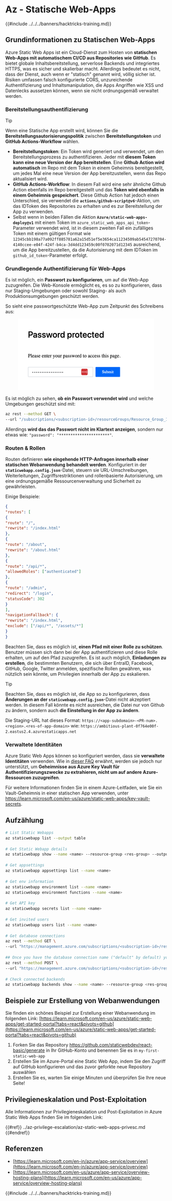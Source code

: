 # Az - Statische Web-Apps

{{#include ../../../banners/hacktricks-training.md}}

## Grundinformationen zu Statischen Web-Apps

Azure Static Web Apps ist ein Cloud-Dienst zum Hosten von **statischen Web-Apps mit automatischem CI/CD aus Repositories wie GitHub**. Es bietet globale Inhaltsbereitstellung, serverlose Backends und integriertes HTTPS, was es sicher und skalierbar macht. Allerdings bedeutet es nicht, dass der Dienst, auch wenn er "statisch" genannt wird, völlig sicher ist. Risiken umfassen falsch konfigurierte CORS, unzureichende Authentifizierung und Inhaltsmanipulation, die Apps Angriffen wie XSS und Datenlecks aussetzen können, wenn sie nicht ordnungsgemäß verwaltet werden.

### Bereitstellungsauthentifizierung

> [!TIP]
> Wenn eine Statische App erstellt wird, können Sie die **Bereitstellungsautorisierungspolitik** zwischen **Bereitstellungstoken** und **GitHub Actions-Workflow** wählen.

- **Bereitstellungstoken**: Ein Token wird generiert und verwendet, um den Bereitstellungsprozess zu authentifizieren. Jeder mit **diesem Token kann eine neue Version der App bereitstellen**. Eine **Github Action wird automatisch** im Repo mit dem Token in einem Geheimnis bereitgestellt, um jedes Mal eine neue Version der App bereitzustellen, wenn das Repo aktualisiert wird.
- **GitHub Actions-Workflow**: In diesem Fall wird eine sehr ähnliche Github Action ebenfalls im Repo bereitgestellt und das **Token wird ebenfalls in einem Geheimnis gespeichert**. Diese Github Action hat jedoch einen Unterschied, sie verwendet die **`actions/github-script@v6`**-Aktion, um das IDToken des Repositories zu erhalten und es zur Bereitstellung der App zu verwenden.
- Selbst wenn in beiden Fällen die Aktion **`Azure/static-web-apps-deploy@v1`** mit einem Token im `azure_static_web_apps_api_token`-Parameter verwendet wird, ist in diesem zweiten Fall ein zufälliges Token mit einem gültigen Format wie `12345cbb198a77a092ff885781a62a15d51ef5e3654ca11234509ab54547270704-4140ccee-e04f-424f-b4ca-3d4dd123459c00f0702071d12345` ausreichend, um die App bereitzustellen, da die Autorisierung mit dem IDToken im `github_id_token`-Parameter erfolgt.

### Grundlegende Authentifizierung für Web-Apps

Es ist möglich, ein **Passwort zu konfigurieren**, um auf die Web-App zuzugreifen. Die Web-Konsole ermöglicht es, es so zu konfigurieren, dass nur Staging-Umgebungen oder sowohl Staging- als auch Produktionsumgebungen geschützt werden.

So sieht eine passwortgeschützte Web-App zum Zeitpunkt des Schreibens aus:

<figure><img src="../../../images/azure_static_password.png" alt=""><figcaption></figcaption></figure>

Es ist möglich zu sehen, **ob ein Passwort verwendet wird** und welche Umgebungen geschützt sind mit:
```bash
az rest --method GET \
--url "/subscriptions/<subscription-id>/resourceGroups/Resource_Group_1/providers/Microsoft.Web/staticSites/<app-name>/config/basicAuth?api-version=2024-04-01"
```
Allerdings **wird das das Passwort nicht im Klartext anzeigen**, sondern nur etwas wie: `"password": "**********************"`.

### Routen & Rollen

Routen definieren **wie eingehende HTTP-Anfragen innerhalb einer statischen Webanwendung behandelt werden**. Konfiguriert in der **`staticwebapp.config.json`**-Datei, steuern sie URL-Umschreibungen, Weiterleitungen, Zugriffsrestriktionen und rollenbasierte Autorisierung, um eine ordnungsgemäße Ressourcenverwaltung und Sicherheit zu gewährleisten.

Einige Beispiele:
```json
{
"routes": [
{
"route": "/",
"rewrite": "/index.html"
},
{
"route": "/about",
"rewrite": "/about.html"
},
{
"route": "/api/*",
"allowedRoles": ["authenticated"]
},
{
"route": "/admin",
"redirect": "/login",
"statusCode": 302
}
],
"navigationFallback": {
"rewrite": "/index.html",
"exclude": ["/api/*", "/assets/*"]
}
}
```
Beachten Sie, dass es möglich ist, **einen Pfad mit einer Rolle zu schützen**. Benutzer müssen sich dann bei der App authentifizieren und diese Rolle erhalten, um auf den Pfad zuzugreifen. Es ist auch möglich, **Einladungen zu erstellen**, die bestimmten Benutzern, die sich über EntraID, Facebook, GitHub, Google, Twitter anmelden, spezifische Rollen gewähren, was nützlich sein könnte, um Privilegien innerhalb der App zu eskalieren.

> [!TIP]
> Beachten Sie, dass es möglich ist, die App so zu konfigurieren, dass **Änderungen an der `staticwebapp.config.json`**-Datei nicht akzeptiert werden. In diesem Fall könnte es nicht ausreichen, die Datei nur von Github zu ändern, sondern auch **die Einstellung in der App zu ändern**.

Die Staging-URL hat dieses Format: `https://<app-subdomain>-<PR-num>.<region>.<res-of-app-domain>` wie: `https://ambitious-plant-0f764e00f-2.eastus2.4.azurestaticapps.net`

### Verwaltete Identitäten

Azure Static Web Apps können so konfiguriert werden, dass sie **verwaltete Identitäten** verwenden. Wie in [dieser FAQ](https://learn.microsoft.com/en-gb/azure/static-web-apps/faq#does-static-web-apps-support-managed-identity-) erwähnt, werden sie jedoch nur unterstützt, um **Geheimnisse aus Azure Key Vault für Authentifizierungszwecke zu extrahieren, nicht um auf andere Azure-Ressourcen zuzugreifen**.

Für weitere Informationen finden Sie in einem Azure-Leitfaden, wie Sie ein Vault-Geheimnis in einer statischen App verwenden, unter https://learn.microsoft.com/en-us/azure/static-web-apps/key-vault-secrets.

## Aufzählung
```bash
# List Static Webapps
az staticwebapp list --output table

# Get Static Webapp details
az staticwebapp show --name <name> --resource-group <res-group> --output table

# Get appsettings
az staticwebapp appsettings list --name <name>

# Get env information
az staticwebapp environment list --name <name>
az staticwebapp environment functions --name <name>

# Get API key
az staticwebapp secrets list --name <name>

# Get invited users
az staticwebapp users list --name <name>

# Get database connections
az rest --method GET \
--url "https://management.azure.com/subscriptions/<subscription-id>/resourceGroups/<res-group>/providers/Microsoft.Web/staticSites/<app-name>/databaseConnections?api-version=2021-03-01"

## Once you have the database connection name ("default" by default) you can get the connection string with the credentials
az rest --method POST \
--url "https://management.azure.com/subscriptions/<subscription-id>/resourceGroups/<res-group>/providers/Microsoft.Web/staticSites/<app-name>/databaseConnections/default/show?api-version=2021-03-01"

# Check connected backends
az staticwebapp backends show --name <name> --resource-group <res-group>
```
## Beispiele zur Erstellung von Webanwendungen

Sie finden ein schönes Beispiel zur Erstellung einer Webanwendung im folgenden Link: [https://learn.microsoft.com/en-us/azure/static-web-apps/get-started-portal?tabs=react&pivots=github](https://learn.microsoft.com/en-us/azure/static-web-apps/get-started-portal?tabs=react&pivots=github)

1. Forken Sie das Repository https://github.com/staticwebdev/react-basic/generate in Ihr GitHub-Konto und benennen Sie es in `my-first-static-web-app`
2. Erstellen Sie im Azure-Portal eine Static Web App, indem Sie den Zugriff auf GitHub konfigurieren und das zuvor geforkte neue Repository auswählen
3. Erstellen Sie es, warten Sie einige Minuten und überprüfen Sie Ihre neue Seite!

## Privilegieneskalation und Post-Exploitation

Alle Informationen zur Privilegieneskalation und Post-Exploitation in Azure Static Web Apps finden Sie im folgenden Link:

{{#ref}}
../az-privilege-escalation/az-static-web-apps-privesc.md
{{#endref}}

## Referenzen

- [https://learn.microsoft.com/en-in/azure/app-service/overview](https://learn.microsoft.com/en-in/azure/app-service/overview)
- [https://learn.microsoft.com/en-us/azure/app-service/overview-hosting-plans](https://learn.microsoft.com/en-us/azure/app-service/overview-hosting-plans)

{{#include ../../../banners/hacktricks-training.md}}
